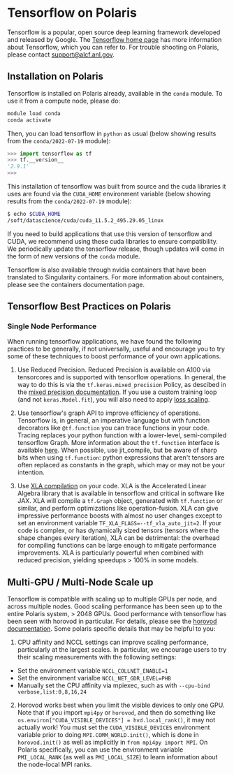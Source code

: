# Tensorflow on Polaris

Tensorflow is a popular, open source deep learning framework developed and released by Google.  The [Tensorflow home page](https://www.tensorflow.org/) has more information about Tensorflow, which you can refer to.  For trouble shooting on Polaris, please contact support@alcf.anl.gov.

## Installation on Polaris

Tensorflow is installed on Polaris already, available in the `conda` module.  To use it from a compute node, please do:

```bash
module load conda
conda activate
```

Then, you can load tensorflow in `python` as usual (below showing results from the `conda/2022-07-19` module):

```python
>>> import tensorflow as tf
>>> tf.__version__
'2.9.1'
>>>
```

This installation of tensorflow was built from source and the cuda libraries it uses are found via the `CUDA_HOME` environment variable (below showing results from the `conda/2022-07-19` module):

```bash
$ echo $CUDA_HOME
/soft/datascience/cuda/cuda_11.5.2_495.29.05_linux
```

If you need to build applications that use this version of tensorflow and CUDA, we recommend using these cuda libraries to ensure compatibility.  We periodically update the tensorflow release, though updates will come in the form of new versions of the `conda` module.

Tensorflow is also available through nvidia containers that have been translated to Singularity containers.  For more information about containers, please see the containers documentation page.

## Tensorflow Best Practices on Polaris

### Single Node Performance

When running tensorflow applications, we have found the following practices to be generally, if not universally, useful and encourage you to try some of these techniques to boost performance of your own applications.

1. Use Reduced Precision. Reduced Precision is available on A100 via tensorcores and is supported with tensorflow operations.  In general, the way to do this is via the `tf.keras.mixed_precision` Policy, as descibed in the [mixed precision documentation](https://www.tensorflow.org/guide/mixed_precision).  If you use a custom training loop (and not `keras.Model.fit`), you will also need to apply [loss scaling](https://www.tensorflow.org/guide/mixed_precision#training_the_model_with_a_custom_training_loop).

2. Use tensorflow's graph API to improve efficiency of operations.  Tensorflow is, in general, an imperative language but with function decorators like `@tf.function` you can trace functions in your code.  Tracing replaces your python function with a lower-level, semi-compiled tensorflow Graph. More information about the `tf.function` interface is available [here](https://www.tensorflow.org/api_docs/python/tf/function).  When possible, use jit_compile, but be aware of sharp bits when using `tf.function`: python expressions that aren't tensors are often replaced as constants in the graph, which may or may not be your intention.

3. Use [XLA compilation](https://www.tensorflow.org/xla) on your code.  XLA is the Accelerated Linear Algebra library that is available in tensorflow and critical in software like JAX.  XLA will compile a `tf.Graph` object, generated with `tf.function` or similar, and perform optimizations like operation-fusion.  XLA can give impressive performance boosts with almost no user changes except to set an environment variable `TF_XLA_FLAGS=--tf_xla_auto_jit=2`.  If your code is complex, or has dynamically sized tensors (tensors where the shape changes every iteration), XLA can be detrimental: the overhead for compiling functions can be large enough to mitigate performance improvements.  XLA is particularly powerful when combined with reduced precision, yielding speedups > 100% in some models.

## Multi-GPU / Multi-Node Scale up

Tensorflow is compatible with scaling up to multiple GPUs per node, and across multiple nodes.  Good scaling performance has been seen up to the entire Polaris system, > 2048 GPUs.  Good performance with tensorflow has been seen with horovod in particular.  For details, please see the [horovod documentation](https://horovod.readthedocs.io/en/stable/tensorflow.html).  Some polaris specific details that may be helpful to you:

1. CPU affinity and NCCL settings can improve scaling performance, particularly at the largest scales.  In particular, we encourage users to try their scaling measurements with the following settings:
 - Set the environment variable `NCCL_COLLNET_ENABLE=1`
 - Set the environment varialbe `NCCL_NET_GDR_LEVEL=PHB`
 - Manually set the CPU affinity via mpiexec, such as with `--cpu-bind verbose,list:0,8,16,24
`

2. Horovod works best when you limit the visible devices to only one GPU.  Note that if you import `mpi4py` or `horovod`, and then do something like `os.environ["CUDA_VISIBLE_DEVICES"] = hvd.local_rank()`, it may not actually work!  You must set the `CUDA_VISIBLE_DEVICES` environment variable prior to doing `MPI.COMM_WORLD.init()`, which is done in `horovod.init()` as well as implicitly in `from mpi4py import MPI`.   On Polaris specifically, you can use the environment variable `PMI_LOCAL_RANK` (as well as `PMI_LOCAL_SIZE`) to learn information about the node-local MPI ranks.  

